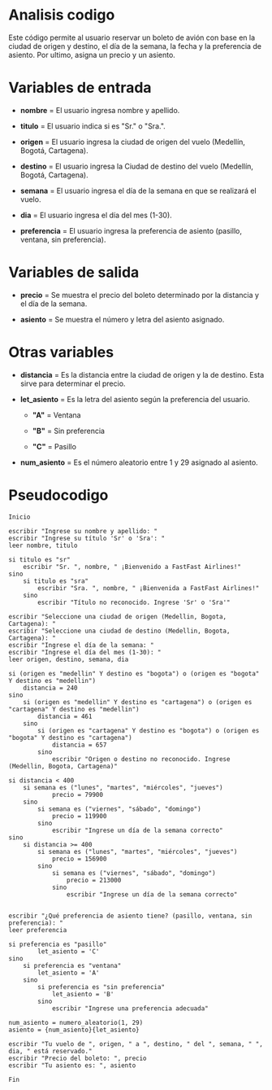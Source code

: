 # Analisis codigo

Este código permite al usuario reservar un boleto de avión con base en la ciudad de origen y destino, el día de la semana, la fecha y la preferencia de asiento. Por ultimo, asigna un precio y un asiento.

# Variables de entrada

- **nombre** = El usuario ingresa nombre y apellido.

- **titulo** = El usuario indica si es "Sr." o "Sra.".

- **origen** = El usuario ingresa la ciudad de origen del vuelo (Medellín, Bogotá, Cartagena).

- **destino** = El usuario ingresa la Ciudad de destino del vuelo (Medellín, Bogotá, Cartagena).

- **semana** = El usuario ingresa  el día de la semana en que se realizará el vuelo.

- **dia** = El usuario ingresa el día del mes (1-30).

- **preferencia** = El usuario ingresa la preferencia de asiento (pasillo, ventana, sin preferencia).

# Variables de salida

- **precio** = Se muestra el precio del boleto determinado por la distancia y el día de la semana.

- **asiento** = Se muestra el número y letra del asiento asignado.

# Otras variables

- **distancia** = Es la distancia entre la ciudad de origen y la de destino. Esta sirve para determinar el precio.

- **let_asiento** = Es la letra del asiento según la preferencia del usuario.

    - **"A"** = Ventana

    - **"B"** = Sin preferencia

    - **"C"** = Pasillo

- **num_asiento** = Es el número aleatorio entre 1 y 29 asignado al asiento.

# Pseudocodigo

```
Inicio  

escribir "Ingrese su nombre y apellido: "    
escribir "Ingrese su título 'Sr' o 'Sra': "  
leer nombre, titulo    
    
si titulo es "sr"  
    escribir "Sr. ", nombre, " ¡Bienvenido a FastFast Airlines!"  
sino
    si titulo es "sra"  
        escribir "Sra. ", nombre, " ¡Bienvenida a FastFast Airlines!"  
    sino  
        escribir "Título no reconocido. Ingrese 'Sr' o 'Sra'"  
    
escribir "Seleccione una ciudad de origen (Medellin, Bogota, Cartagena): "       
escribir "Seleccione una ciudad de destino (Medellin, Bogota, Cartagena): "    
escribir "Ingrese el día de la semana: "  
escribir "Ingrese el día del mes (1-30): "  
leer origen, destino, semana, dia  
      
si (origen es "medellin" Y destino es "bogota") o (origen es "bogota" Y destino es "medellin")  
    distancia = 240  
sino
    si (origen es "medellin" Y destino es "cartagena") o (origen es "cartagena" Y destino es "medellin")  
        distancia = 461  
    sino
        si (origen es "cartagena" Y destino es "bogota") o (origen es "bogota" Y destino es "cartagena")  
            distancia = 657  
        sino  
            escribir "Origen o destino no reconocido. Ingrese (Medellin, Bogota, Cartagena)"  
 
si distancia < 400  
    si semana es ("lunes", "martes", "miércoles", "jueves")  
            precio = 79900  
    sino
        si semana es ("viernes", "sábado", "domingo")  
            precio = 119900  
        sino  
            escribir "Ingrese un día de la semana correcto"  
sino
    si distancia >= 400  
        si semana es ("lunes", "martes", "miércoles", "jueves")  
            precio = 156900  
        sino
            si semana es ("viernes", "sábado", "domingo")  
                precio = 213000  
            sino  
                escribir "Ingrese un día de la semana correcto"  
      
  
escribir "¿Qué preferencia de asiento tiene? (pasillo, ventana, sin preferencia): "  
leer preferencia  
 
si preferencia es "pasillo"  
        let_asiento = 'C'  
sino
    si preferencia es "ventana"  
        let_asiento = 'A'  
    sino
        si preferencia es "sin preferencia"  
            let_asiento = 'B'  
        sino  
            escribir "Ingrese una preferencia adecuada"  
 
num_asiento = numero_aleatorio(1, 29)  
asiento = {num_asiento}{let_asiento}  

escribir "Tu vuelo de ", origen, " a ", destino, " del ", semana, " ", dia, " está reservado."  
escribir "Precio del boleto: ", precio  
escribir "Tu asiento es: ", asiento  

Fin
```
